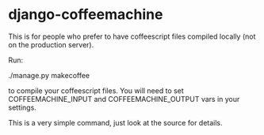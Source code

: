 django-coffeemachine
====================

This is for people who prefer to have coffeescript files compiled
locally (not on the production server).

Run:

./manage.py makecoffee

to compile your coffeescript files. You will need to set
COFFEEMACHINE_INPUT and COFFEEMACHINE_OUTPUT vars in your settings.

This is a very simple command, just look at the source for details.
